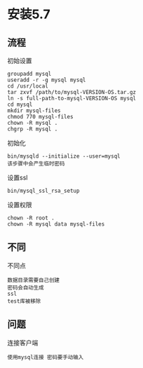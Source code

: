 

# 安装5.7

## 流程

初始设置

    groupadd mysql
    useradd -r -g mysql mysql
    cd /usr/local
    tar zxvf /path/to/mysql-VERSION-OS.tar.gz
    ln -s full-path-to-mysql-VERSION-OS mysql
    cd mysql
    mkdir mysql-files
    chmod 770 mysql-files
    chown -R mysql .
    chgrp -R mysql .
    
初始化
    
    bin/mysqld --initialize --user=mysql 
    该步骤中会产生临时密码

设置ssl
    
    bin/mysql_ssl_rsa_setup    
    
设置权限
         
    chown -R root .
    chown -R mysql data mysql-files

## 不同

不同点

    数据目录需要自己创建
    密码会自动生成
    ssl
    test库被移除

## 问题 

连接客户端 
 
    使用mysql连接 密码要手动输入

